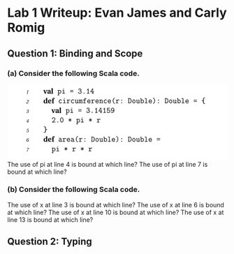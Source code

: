 # Lab 1 Writeup: Evan James and Carly Romig
## Question 1: Binding and Scope
### (a) Consider the following Scala code.
![alt text](https://github.com/ejames917/ppl_lab1/blob/master/images/p1.png "Writeup Screenshot1")
The use of pi at line 4 is bound at which line? The use of pi at line 7 is bound at which line?
### (b) Consider the following Scala code.
The use of x at line 3 is bound at which line? The use of x at line 6 is bound at which line? The use of x at line 10 is bound at which line? The use of x at line 13 is bound at which line?
## Question 2: Typing